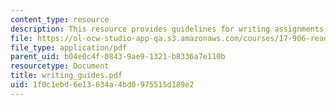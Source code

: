 ```yaml
---
content_type: resource
description: This resource provides guidelines for writing assignments.
file: https://ol-ocw-studio-app-qa.s3.amazonaws.com/courses/17-906-reading-seminar-in-social-science-the-geopolitics-and-geoeconomics-of-global-energy-spring-2007/1f0c1ebd6e13634a4bd0975515d189e2_writing_guides.pdf
file_type: application/pdf
parent_uid: b04e0c4f-0843-9ae9-1321-b8336a7e110b
resourcetype: Document
title: writing_guides.pdf
uid: 1f0c1ebd-6e13-634a-4bd0-975515d189e2
---
```

